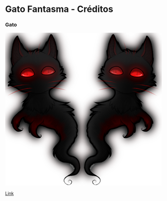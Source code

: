 # Gato Fantasma - Créditos

### Gato

![Gato](./gato-fantasma.png)

[Link](https://br.pinterest.com/pin/384213411943060521/)
